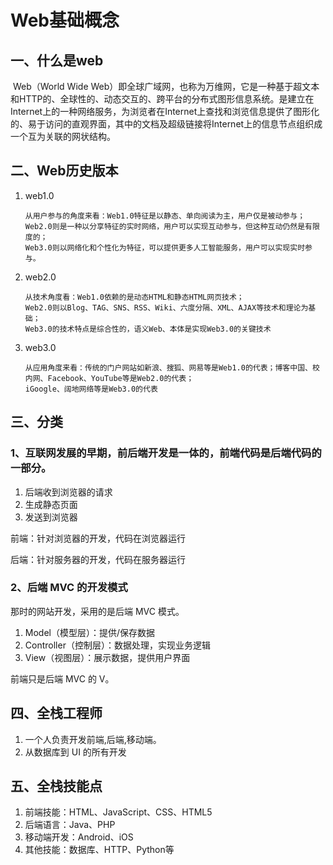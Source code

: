 # Web基础概念

## 一、什么是web

​    Web（World Wide Web）即全球广域网，也称为万维网，它是一种基于超文本和HTTP的、全球性的、动态交互的、跨平台的分布式图形信息系统。是建立在Internet上的一种网络服务，为浏览者在Internet上查找和浏览信息提供了图形化的、易于访问的直观界面，其中的文档及超级链接将Internet上的信息节点组织成一个互为关联的网状结构。

## 二、Web历史版本

1. web1.0

   ```
   从用户参与的角度来看：Web1.0特征是以静态、单向阅读为主，用户仅是被动参与；
   Web2.0则是一种以分享特征的实时网络，用户可以实现互动参与，但这种互动仍然是有限度的；
   Web3.0则以网络化和个性化为特征，可以提供更多人工智能服务，用户可以实现实时参与。
   ```

2. web2.0

   ```
   从技术角度看：Web1.0依赖的是动态HTML和静态HTML网页技术；
   Web2.0则以Blog、TAG、SNS、RSS、Wiki、六度分隔、XML、AJAX等技术和理论为基础；
   Web3.0的技术特点是综合性的，语义Web、本体是实现Web3.0的关键技术
   ```

3. web3.0

   ```
   从应用角度来看：传统的门户网站如新浪、搜狐、网易等是Web1.0的代表；博客中国、校内网、Facebook、YouTube等是Web2.0的代表；
   iGoogle、阔地网络等是Web3.0的代表
   ```

## 三、分类

### 1、互联网发展的早期，前后端开发是一体的，前端代码是后端代码的一部分。

1. 后端收到浏览器的请求
2. 生成静态页面
3. 发送到浏览器

  前端：针对浏览器的开发，代码在浏览器运行

  后端：针对服务器的开发，代码在服务器运行

### 2、后端 MVC 的开发模式

那时的网站开发，采用的是后端 MVC 模式。

1. Model（模型层）：提供/保存数据
2. Controller（控制层）：数据处理，实现业务逻辑
3. View（视图层）：展示数据，提供用户界面

前端只是后端 MVC 的 V。

## 四、全栈工程师

1. 一个人负责开发前端,后端,移动端。
2. 从数据库到 UI 的所有开发

## 五、全栈技能点

1. 前端技能：HTML、JavaScript、CSS、HTML5
2. 后端语言：Java、PHP
3. 移动端开发：Android、iOS
4. 其他技能：数据库、HTTP、Python等



